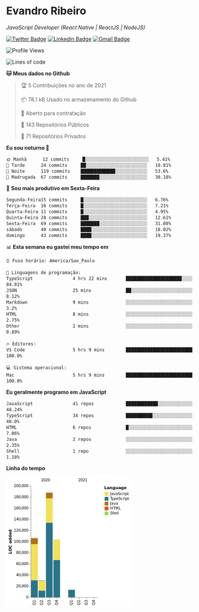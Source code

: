 # Evandro **Ribeiro**

*JavaScript Developer (React Native | ReactJS | NodeJS)*

[![Twitter Badge](https://img.shields.io/badge/-@ribeiroevandro-201B2D?style=flat-square&labelColor=201B2D&logo=twitter&logoColor=white&link=https://twitter.com/ribeiroevandro)](https://twitter.com/ribeiroevandro) 
[![Linkedin Badge](https://img.shields.io/badge/-Evandro%20Ribeiro-201B2D?style=flat-square&logo=Linkedin&logoColor=white&link=https://www.linkedin.com/in/ribeiroevandro)](https://www.linkedin.com/in/ribeiroevandro) 
[![Gmail Badge](https://img.shields.io/badge/-oi@ribeiroevandro.com.br-201B2D?style=flat-square&logo=Gmail&logoColor=white&link=mailto:oi@ribeiroevandro.com.br)](mailto:oi@ribeiroevandro.com.br)


<!--START_SECTION:waka-->
![Profile Views](http://img.shields.io/badge/Visualizac%C3%B5es%20do%20perfil-0-blue)

![Lines of code](https://img.shields.io/badge/Desde%20o%20Hello%20World%20eu%20escrevi-441040%20linhas%20de%20c%C3%B3digo-blue)

**🐱 Meus dados no Github** 

> 🏆 5 Contribuições no ano de 2021
 > 
> 📦 78.1 kB Usado no armazenamento do Github 
 > 
> 💼 Aberto para contratação
 > 
> 📜 143 Repositórios Públicos 
 > 
> 🔑 71 Repositórios Privados  
 > 
**Eu sou noturno 🦉** 

```text
🌞 Manhã      12 commits     █░░░░░░░░░░░░░░░░░░░░░░░░   5.41% 
🌆 Tarde      24 commits     ██░░░░░░░░░░░░░░░░░░░░░░░   10.81% 
🌃 Noite      119 commits    █████████████░░░░░░░░░░░░   53.6% 
🌙 Madrugada  67 commits     ███████░░░░░░░░░░░░░░░░░░   30.18%

```
📅 **Sou mais produtivo em Sexta-Feira** 

```text
Segunda-Feira15 commits     █░░░░░░░░░░░░░░░░░░░░░░░░   6.76% 
Terça-Feira  16 commits     █░░░░░░░░░░░░░░░░░░░░░░░░   7.21% 
Quarta-Feira 11 commits     █░░░░░░░░░░░░░░░░░░░░░░░░   4.95% 
Quinta-Feira 28 commits     ███░░░░░░░░░░░░░░░░░░░░░░   12.61% 
Sexta-Feira  69 commits     ███████░░░░░░░░░░░░░░░░░░   31.08% 
sábado       40 commits     ████░░░░░░░░░░░░░░░░░░░░░   18.02% 
domingo      43 commits     ████░░░░░░░░░░░░░░░░░░░░░   19.37%

```


📊 **Esta semana eu gastei meu tempo em** 

```text
⌚︎ Fuso horário: America/Sao_Paulo

💬 Linguagens de programação: 
TypeScript               4 hrs 22 mins       █████████████████████░░░░   84.81% 
JSON                     25 mins             ██░░░░░░░░░░░░░░░░░░░░░░░   8.12% 
Markdown                 9 mins              ░░░░░░░░░░░░░░░░░░░░░░░░░   3.2% 
HTML                     8 mins              ░░░░░░░░░░░░░░░░░░░░░░░░░   2.75% 
Other                    2 mins              ░░░░░░░░░░░░░░░░░░░░░░░░░   0.89%

🔥 Editores: 
VS Code                  5 hrs 9 mins        █████████████████████████   100.0%

💻 Sistema operacional: 
Mac                      5 hrs 9 mins        █████████████████████████   100.0%

```

**Eu geralmente programo em JavaScript** 

```text
JavaScript               41 repos            ████████████░░░░░░░░░░░░░   48.24% 
TypeScript               34 repos            ██████████░░░░░░░░░░░░░░░   40.0% 
HTML                     6 repos             █░░░░░░░░░░░░░░░░░░░░░░░░   7.06% 
Java                     2 repos             ░░░░░░░░░░░░░░░░░░░░░░░░░   2.35% 
Shell                    1 repo              ░░░░░░░░░░░░░░░░░░░░░░░░░   1.18%

```


**Linha do tempo**

![Chart not found](https://raw.githubusercontent.com/ribeiroevandro/ribeiroevandro/master/charts/bar_graph.png) 


<!--END_SECTION:waka-->
